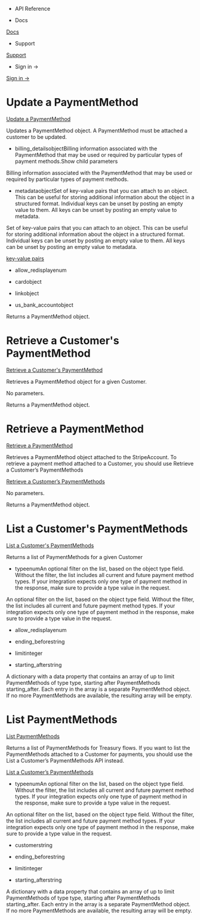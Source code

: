 - API Reference

- Docs

[Docs](/)

- Support

[Support](https://support.stripe.com)

- Sign in →

[Sign in →](https://dashboard.stripe.com/login)

# Update a PaymentMethod

[Update a PaymentMethod](/api/payment_methods/update)

Updates a PaymentMethod object. A PaymentMethod must be attached a customer to be updated.

- billing_detailsobjectBilling information associated with the PaymentMethod that may be used or required by particular types of payment methods.Show child parameters

Billing information associated with the PaymentMethod that may be used or required by particular types of payment methods.

- metadataobjectSet of key-value pairs that you can attach to an object. This can be useful for storing additional information about the object in a structured format. Individual keys can be unset by posting an empty value to them. All keys can be unset by posting an empty value to metadata.

Set of key-value pairs that you can attach to an object. This can be useful for storing additional information about the object in a structured format. Individual keys can be unset by posting an empty value to them. All keys can be unset by posting an empty value to metadata.

[key-value pairs](/api/metadata)

- allow_redisplayenum

- cardobject

- linkobject

- us_bank_accountobject

Returns a PaymentMethod object.

# Retrieve a Customer's PaymentMethod

[Retrieve a Customer's PaymentMethod](/api/payment_methods/customer)

Retrieves a PaymentMethod object for a given Customer.

No parameters.

Returns a PaymentMethod object.

# Retrieve a PaymentMethod

[Retrieve a PaymentMethod](/api/payment_methods/retrieve)

Retrieves a PaymentMethod object attached to the StripeAccount. To retrieve a payment method attached to a Customer, you should use Retrieve a Customer’s PaymentMethods

[Retrieve a Customer’s PaymentMethods](/api/payment_methods/customer)

No parameters.

Returns a PaymentMethod object.

# List a Customer's PaymentMethods

[List a Customer's PaymentMethods](/api/payment_methods/customer_list)

Returns a list of PaymentMethods for a given Customer

- typeenumAn optional filter on the list, based on the object type field. Without the filter, the list includes all current and future payment method types. If your integration expects only one type of payment method in the response, make sure to provide a type value in the request.

An optional filter on the list, based on the object type field. Without the filter, the list includes all current and future payment method types. If your integration expects only one type of payment method in the response, make sure to provide a type value in the request.

- allow_redisplayenum

- ending_beforestring

- limitinteger

- starting_afterstring

A dictionary with a data property that contains an array of up to limit PaymentMethods of type type, starting after PaymentMethods starting_after. Each entry in the array is a separate PaymentMethod object. If no more PaymentMethods are available, the resulting array will be empty.

# List PaymentMethods

[List PaymentMethods](/api/payment_methods/list)

Returns a list of PaymentMethods for Treasury flows. If you want to list the PaymentMethods attached to a Customer for payments, you should use the List a Customer’s PaymentMethods API instead.

[List a Customer’s PaymentMethods](/api/payment_methods/customer_list)

- typeenumAn optional filter on the list, based on the object type field. Without the filter, the list includes all current and future payment method types. If your integration expects only one type of payment method in the response, make sure to provide a type value in the request.

An optional filter on the list, based on the object type field. Without the filter, the list includes all current and future payment method types. If your integration expects only one type of payment method in the response, make sure to provide a type value in the request.

- customerstring

- ending_beforestring

- limitinteger

- starting_afterstring

A dictionary with a data property that contains an array of up to limit PaymentMethods of type type, starting after PaymentMethods starting_after. Each entry in the array is a separate PaymentMethod object. If no more PaymentMethods are available, the resulting array will be empty.
